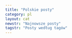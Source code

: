 ```yaml
---
title: "Polskie posty"
category: pl
layout: cat
newstr: "Najnowsze posty"
tagstr: "Posty według tagów"
---
```


